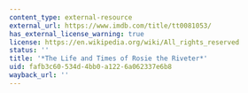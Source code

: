 ```yaml
---
content_type: external-resource
external_url: https://www.imdb.com/title/tt0081053/
has_external_license_warning: true
license: https://en.wikipedia.org/wiki/All_rights_reserved
status: ''
title: '*The Life and Times of Rosie the Riveter*'
uid: fafb3c60-534d-4bb0-a122-6a062337e6b8
wayback_url: ''
---
```

